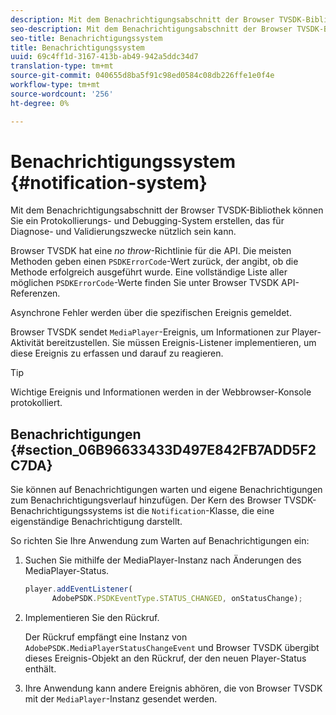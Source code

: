 ```yaml
---
description: Mit dem Benachrichtigungsabschnitt der Browser TVSDK-Bibliothek können Sie ein Protokollierungs- und Debugging-System erstellen, das für Diagnose- und Validierungszwecke nützlich sein kann.
seo-description: Mit dem Benachrichtigungsabschnitt der Browser TVSDK-Bibliothek können Sie ein Protokollierungs- und Debugging-System erstellen, das für Diagnose- und Validierungszwecke nützlich sein kann.
seo-title: Benachrichtigungssystem
title: Benachrichtigungssystem
uuid: 69c4ff1d-3167-413b-ab49-942a5ddc34d7
translation-type: tm+mt
source-git-commit: 040655d8ba5f91c98ed0584c08db226ffe1e0f4e
workflow-type: tm+mt
source-wordcount: '256'
ht-degree: 0%

---
```



# Benachrichtigungssystem {#notification-system}

Mit dem Benachrichtigungsabschnitt der Browser TVSDK-Bibliothek können Sie ein Protokollierungs- und Debugging-System erstellen, das für Diagnose- und Validierungszwecke nützlich sein kann.

<!--<a id="section_EC5DBE8DDA434B70A01FA2F3EF4618BD"></a>-->

Browser TVSDK hat eine *no throw*-Richtlinie für die API. Die meisten Methoden geben einen `PSDKErrorCode`-Wert zurück, der angibt, ob die Methode erfolgreich ausgeführt wurde. Eine vollständige Liste aller möglichen `PSDKErrorCode`-Werte finden Sie unter Browser TVSDK API-Referenzen.

Asynchrone Fehler werden über die spezifischen Ereignis gemeldet.

Browser TVSDK sendet `MediaPlayer`-Ereignis, um Informationen zur Player-Aktivität bereitzustellen. Sie müssen Ereignis-Listener implementieren, um diese Ereignis zu erfassen und darauf zu reagieren.

>[!TIP]
>
>Wichtige Ereignis und Informationen werden in der Webbrowser-Konsole protokolliert.

## Benachrichtigungen {#section_06B96633433D497E842FB7ADD5F2C7DA}

Sie können auf Benachrichtigungen warten und eigene Benachrichtigungen zum Benachrichtigungsverlauf hinzufügen. Der Kern des Browser TVSDK-Benachrichtigungssystems ist die `Notification`-Klasse, die eine eigenständige Benachrichtigung darstellt.

So richten Sie Ihre Anwendung zum Warten auf Benachrichtigungen ein:

1. Suchen Sie mithilfe der MediaPlayer-Instanz nach Änderungen des MediaPlayer-Status.

   ```js
   player.addEventListener( 
         AdobePSDK.PSDKEventType.STATUS_CHANGED, onStatusChange);
   ```

1. Implementieren Sie den Rückruf.

   Der Rückruf empfängt eine Instanz von `AdobePSDK.MediaPlayerStatusChangeEvent` und Browser TVSDK übergibt dieses Ereignis-Objekt an den Rückruf, der den neuen Player-Status enthält.
1. Ihre Anwendung kann andere Ereignis abhören, die von Browser TVSDK mit der `MediaPlayer`-Instanz gesendet werden.

